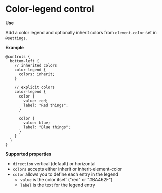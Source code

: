 # Color-legend control

**Use**

Add a color legend and optionally inherit colors from `element-color` set in `@settings`.

**Example**

```
@controls {
  bottom-left {
    // inherited colors
    color-legend {
      colors: inherit;
    }

    // explicit colors
    color-legend {
      color {
        value: red;
        label: "Red things";
      }

      color {
        value: blue;
        label: "Blue things";
      }
    }
  }
}

```

**Supported properties**

* `direction` vertical (default) or horizontal
* `colors` accepts either inherit or inherit-element-color
* `color` allows you to define each entry in the legend
  * `value` is the color itself ("red" or "#BA462F")
  * `label` is the text for the legend entry
